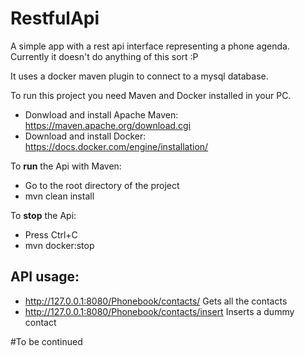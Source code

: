# RestfulApi
A simple app with a rest api interface representing a phone agenda. Currently it doesn't do anything of this sort :P 

It uses a docker maven plugin to connect to a mysql database.

To run this project you need Maven and Docker installed in your PC.

* Donwload and install Apache Maven:
https://maven.apache.org/download.cgi
* Download and install Docker:
https://docs.docker.com/engine/installation/

To **run** the Api with Maven:
* Go to the root directory of the project
* mvn clean install

To **stop** the Api:
* Press Ctrl+C
* mvn docker:stop

## API usage:
* http://127.0.0.1:8080/Phonebook/contacts/ 
Gets all the contacts
* http://127.0.0.1:8080/Phonebook/contacts/insert
Inserts a dummy contact

#To be continued

